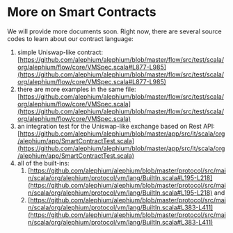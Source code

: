 # More on Smart Contracts

We will provide more documents soon. Right now, there are several source codes to learn about our contract language:

1. simple Uniswap-like contract: [https://github.com/alephium/alephium/blob/master/flow/src/test/scala/org/alephium/flow/core/VMSpec.scala#L877-L985](https://github.com/alephium/alephium/blob/master/flow/src/test/scala/org/alephium/flow/core/VMSpec.scala#L877-L985)
2. there are more examples in the same file: [https://github.com/alephium/alephium/blob/master/flow/src/test/scala/org/alephium/flow/core/VMSpec.scala](https://github.com/alephium/alephium/blob/master/flow/src/test/scala/org/alephium/flow/core/VMSpec.scala)
3. an integration test for the Uniswap-like exchange based on Rest API: [https://github.com/alephium/alephium/blob/master/app/src/it/scala/org/alephium/app/SmartContractTest.scala](https://github.com/alephium/alephium/blob/master/app/src/it/scala/org/alephium/app/SmartContractTest.scala)
4. all of the built-ins:
   1. [https://github.com/alephium/alephium/blob/master/protocol/src/main/scala/org/alephium/protocol/vm/lang/BuiltIn.scala#L195-L218](https://github.com/alephium/alephium/blob/master/protocol/src/main/scala/org/alephium/protocol/vm/lang/BuiltIn.scala#L195-L218) and
   2. [https://github.com/alephium/alephium/blob/master/protocol/src/main/scala/org/alephium/protocol/vm/lang/BuiltIn.scala#L383-L411](https://github.com/alephium/alephium/blob/master/protocol/src/main/scala/org/alephium/protocol/vm/lang/BuiltIn.scala#L383-L411)
